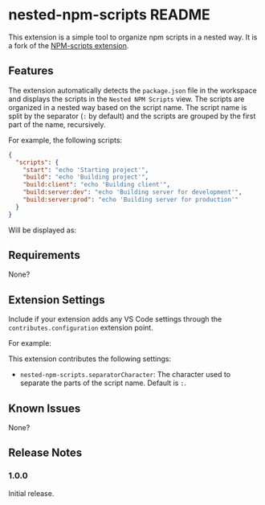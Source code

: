# nested-npm-scripts README

This extension is a simple tool to organize npm scripts in a nested way. It is a fork of the [NPM-scripts extension](https://github.com/Duroktar/vscode-npm-scripts).

## Features

The extension automatically detects the `package.json` file in the workspace and displays the scripts in the `Nested NPM Scripts` view. The scripts are organized in a nested way based on the script name. The script name is split by the separator (`:` by default) and the scripts are grouped by the first part of the name, recursively.

For example, the following scripts:

```json
{
  "scripts": {
    "start": "echo 'Starting project'",
    "build": "echo 'Building project'",
    "build:client": "echo 'Building client'",
    "build:server:dev": "echo 'Building server for development'",
    "build:server:prod": "echo 'Building server for production'"
  }
}
```

Will be displayed as:

## Requirements

None?

## Extension Settings

Include if your extension adds any VS Code settings through the `contributes.configuration` extension point.

For example:

This extension contributes the following settings:

- `nested-npm-scripts.separatorCharacter`: The character used to separate the parts of the script name. Default is `:`.

## Known Issues

None?

## Release Notes

### 1.0.0

Initial release.

